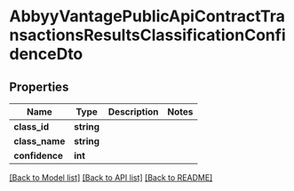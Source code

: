 # AbbyyVantagePublicApiContractTransactionsResultsClassificationConfidenceDto

## Properties
Name | Type | Description | Notes
------------ | ------------- | ------------- | -------------
**class_id** | **string** |  | 
**class_name** | **string** |  | 
**confidence** | **int** |  | 

[[Back to Model list]](../../README.md#documentation-for-models) [[Back to API list]](../../README.md#documentation-for-api-endpoints) [[Back to README]](../../README.md)

